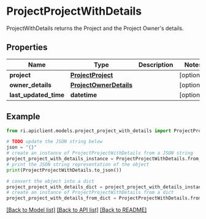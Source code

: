 # ProjectProjectWithDetails

ProjectWithDetails returns the Project and the Project Owner's details.

## Properties

Name | Type | Description | Notes
------------ | ------------- | ------------- | -------------
**project** | [**ProjectProject**](ProjectProject.md) |  | [optional] 
**owner_details** | [**ProjectOwnerDetails**](ProjectOwnerDetails.md) |  | [optional] 
**last_updated_time** | **datetime** |  | [optional] 

## Example

```python
from ri.apiclient.models.project_project_with_details import ProjectProjectWithDetails

# TODO update the JSON string below
json = "{}"
# create an instance of ProjectProjectWithDetails from a JSON string
project_project_with_details_instance = ProjectProjectWithDetails.from_json(json)
# print the JSON string representation of the object
print(ProjectProjectWithDetails.to_json())

# convert the object into a dict
project_project_with_details_dict = project_project_with_details_instance.to_dict()
# create an instance of ProjectProjectWithDetails from a dict
project_project_with_details_from_dict = ProjectProjectWithDetails.from_dict(project_project_with_details_dict)
```
[[Back to Model list]](../README.md#documentation-for-models) [[Back to API list]](../README.md#documentation-for-api-endpoints) [[Back to README]](../README.md)

